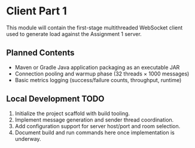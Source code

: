 # Client Part 1

This module will contain the first-stage multithreaded WebSocket client used to generate load against the Assignment 1 server.

## Planned Contents
- Maven or Gradle Java application packaging as an executable JAR
- Connection pooling and warmup phase (32 threads × 1000 messages)
- Basic metrics logging (success/failure counts, throughput, runtime)

## Local Development TODO
1. Initialize the project scaffold with build tooling.
2. Implement message generation and sender thread coordination.
3. Add configuration support for server host/port and room selection.
4. Document build and run commands here once implementation is underway.
